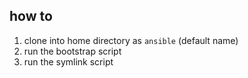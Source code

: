 ## how to

1. clone into home directory as `ansible` (default name)
2. run the bootstrap script
3. run the symlink script
